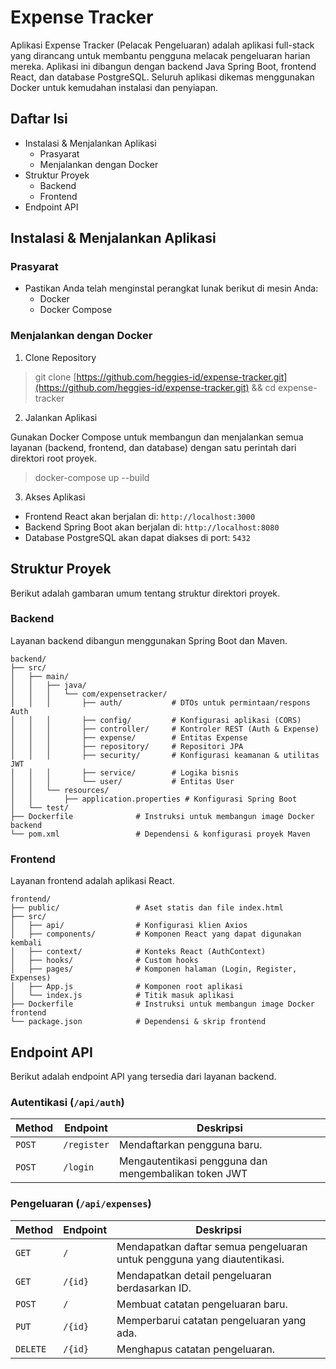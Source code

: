 # Expense Tracker
Aplikasi Expense Tracker (Pelacak Pengeluaran) adalah aplikasi full-stack yang dirancang untuk membantu pengguna melacak pengeluaran harian mereka. Aplikasi ini dibangun dengan backend Java Spring Boot, frontend React, dan database PostgreSQL. Seluruh aplikasi dikemas menggunakan Docker untuk kemudahan instalasi dan penyiapan.

## Daftar Isi
* Instalasi & Menjalankan Aplikasi
    * Prasyarat
    * Menjalankan dengan Docker
* Struktur Proyek
    * Backend
    * Frontend
* Endpoint API

## Instalasi & Menjalankan Aplikasi
### Prasyarat
* Pastikan Anda telah menginstal perangkat lunak berikut di mesin Anda:
    * Docker
    * Docker Compose

### Menjalankan dengan Docker
1. Clone Repository

> git clone [https://github.com/heggies-id/expense-tracker.git](https://github.com/heggies-id/expense-tracker.git) && cd expense-tracker

2. Jalankan Aplikasi

Gunakan Docker Compose untuk membangun dan menjalankan semua layanan (backend, frontend, dan database) dengan satu perintah dari direktori root proyek.
> docker-compose up --build

3. Akses Aplikasi
* Frontend React akan berjalan di: `http://localhost:3000`
* Backend Spring Boot akan berjalan di: `http://localhost:8080`
* Database PostgreSQL akan dapat diakses di port: `5432`

## Struktur Proyek
Berikut adalah gambaran umum tentang struktur direktori proyek.

### Backend
Layanan backend dibangun menggunakan Spring Boot dan Maven.

```
backend/
├── src/
│   ├── main/
│   │   ├── java/
│   │   │   └── com/expensetracker/
│   │   │       ├── auth/           # DTOs untuk permintaan/respons Auth
│   │   │       ├── config/         # Konfigurasi aplikasi (CORS)
│   │   │       ├── controller/     # Kontroler REST (Auth & Expense)
│   │   │       ├── expense/        # Entitas Expense
│   │   │       ├── repository/     # Repositori JPA
│   │   │       ├── security/       # Konfigurasi keamanan & utilitas JWT
│   │   │       ├── service/        # Logika bisnis
│   │   │       └── user/           # Entitas User
│   │   └── resources/
│   │       ├── application.properties # Konfigurasi Spring Boot
│   └── test/
├── Dockerfile              # Instruksi untuk membangun image Docker backend
└── pom.xml                 # Dependensi & konfigurasi proyek Maven
```

### Frontend
Layanan frontend adalah aplikasi React.
```
frontend/
├── public/                 # Aset statis dan file index.html
├── src/
│   ├── api/                # Konfigurasi klien Axios
│   ├── components/         # Komponen React yang dapat digunakan kembali
│   ├── context/            # Konteks React (AuthContext)
│   ├── hooks/              # Custom hooks
│   ├── pages/              # Komponen halaman (Login, Register, Expenses)
│   ├── App.js              # Komponen root aplikasi
│   └── index.js            # Titik masuk aplikasi
├── Dockerfile              # Instruksi untuk membangun image Docker frontend
└── package.json            # Dependensi & skrip frontend
```

## Endpoint API
Berikut adalah endpoint API yang tersedia dari layanan backend.

### Autentikasi (`/api/auth`)
| Method  | Endpoint | Deskripsi |
|------|-----------|-|
|`POST`|`/register`| Mendaftarkan pengguna baru. |
|`POST`|`/login`   | Mengautentikasi pengguna dan mengembalikan token JWT |

### Pengeluaran (`/api/expenses`)
| Method  | Endpoint | Deskripsi |
|--------|-------|-|
|`GET`   |`/`    | Mendapatkan daftar semua pengeluaran untuk pengguna yang diautentikasi. |
|`GET`   |`/{id}`| Mendapatkan detail pengeluaran berdasarkan ID. |
|`POST`  |`/`    | Membuat catatan pengeluaran baru. |
|`PUT`   |`/{id}`| Memperbarui catatan pengeluaran yang ada. |
|`DELETE`|`/{id}`| Menghapus catatan pengeluaran. |
